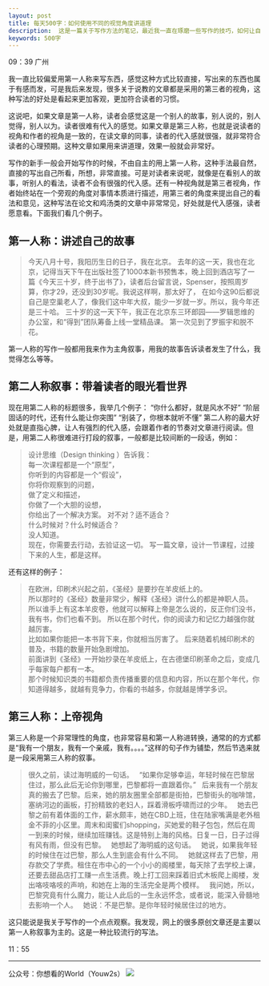 ```yaml
---
layout: post
title: 每天500字：如何使用不同的视觉角度讲道理
description:  这是一篇关于写作方法的笔记，最近我一直在琢磨一些写作的技巧，如何让自己的文章看起来更生动。
keywords: 500字
---
```


09：39 广州

我一直比较偏爱用第一人称来写东西，感觉这种方式比较直接，写出来的东西也属于有感而发，可是我后来发现，很多关于说教的文章都是采用的第三者的视角，这种写法的好处是看起来更加客观，更加符合读者的习惯。

这说吧，如果文章是第一人称，读者会感觉这是一个别人的故事，别人说的，别人觉得，别人以为。读者很难有代入的感觉。如果文章是第三人称，也就是说读者的视角和作者的视角是一致的，在读文章的同事，读者的代入感就很强，就非常符合读者的心理预期。这种文章如果用来讲道理，效果一般就会非常好。

写作的新手一般会开始写作的时候，不由自主的用上第一人称，这种手法最自然，直接的写出自己所看，所想，非常直接。可是对读者来说呢，就像是在看别人的故事，听别人的看法，读者不会有很强的代入感。还有一种视角就是第三者视角，作者始终站在一个旁观的角度对事情本质进行描述，用第三者的角度来提出自己的看法和意见，这种写法在论文和鸡汤类的文章中非常常见，好处就是代入感强，读者愿意看。下面我们看几个例子。

## 第一人称：讲述自己的故事

> 今天八月十号，我阳历生日的日子，我在北京。
> 去年的这一天，我也在北京，记得当天下午在出版社签了1000本新书预售本，晚上回到酒店写了一篇《今天三十岁，终于出书了》，读者后台留言说，Spenser，按照周岁算，你才29，还没到30岁呢。我说这样啊，那太好了， 在如今这90后都说自己是空巢老人了，像我们这中年大叔，能少一岁就一岁。所以，我今年还是三十哈。
> 三十岁的这一天下午，我正在北京东三环郎园——罗辑思维的办公室，和“得到”团队筹备上线一堂精品课。
> 第一次见到了罗振宇和脱不花。

第一人称的写作一般都用我来作为主角叙事，用我的故事告诉读者发生了什么，我觉得怎么等等。

## 第二人称叙事：带着读者的眼光看世界

现在用第二人称的标题很多，我举几个例子：
“你什么都好，就是风水不好”
“阶层固话的时代，还有什么能让你突围”
“别装了，你根本就听不懂”
第二人称的最大好处就是直指心脾，让人有强烈的代入感，会跟着作者的节奏对文章进行阅读。但是，用第二人称很难进行打段的叙事，一般都是比较间断的一段话，例如：

> 设计思维（Design thinking ）告诉我：  
> 每一次课程都是一个“原型”，  
> 你听到的内容都是一个“假设”，  
> 你将你观察到的问题，  
> 做了定义和描述，  
> 你做了一个大胆的设想，  
> 你给出了一个解决方案。
> 对不对？适不适合？  
> 什么时候对？什么时候适合？  
> 没人知道。  
> 现在，你需要去行动，去验证这一切。
> 写一篇文章，设计一节课程，过接下来的人生，都是这样。

还有这样的例子：

> 在欧洲，印刷术兴起之前，《圣经》是要抄在羊皮纸上的。  
> 所以那时的《圣经》数量非常少，解释《圣经》讲什么的都是神职人员。  
> 所以谁手上有这本羊皮卷，他就可以解释上帝是怎么说的，反正你们没书，我有书，你们也看不到。
> 所以在那个时代，你的阅读力和记忆力越强你就越厉害。  
> 比如如果你能把一本书背下来，你就相当厉害了。
> 后来随着机械印刷术的普及，书籍的数量开始急剧增加。  
> 前面讲到《圣经》一开始抄录在羊皮纸上，在古德堡印刷革命之后，变成几乎每家每户都有一本。  
> 那个时候知识类的书籍都负责传播重要的信息和内容，所以在那个年代，你知道得越多，就越有竞争力，你看的书越多，你就越是博学多识。  


## 第三人称：上帝视角

第三人称是一个非常理性的角度，也非常容易和第一人称进转换，通常的的方式都是“我有一个朋友，我有一个亲戚，我有。。。。”这样的句子作为铺垫，然后节选来就是一段采用第三人称的叙事。

> 很久之前，读过海明威的一句话。
 
> “如果你足够幸运，年轻时候在巴黎居住过，那么此后无论你到哪里，巴黎都将一直跟着你。”
 
> 后来我有一个朋友真的搬去了巴黎。后来，她的朋友圈里全部都是街拍，巴黎街头的咖啡馆，塞纳河边的画板，打扮精致的老妇人，踩着滑板呼啸而过的少年。
 
> 她去巴黎之前有着体面的工作，薪水颇丰，她在CBD上班，住在陆家嘴满是老外租金不菲的小区里。周末和闺蜜们shopping，买她爱的鞋子包包，然后在周一到来的时候，继续加班赚钱。这是特别上海的风格。日复一日，日子过得有风有雨，但没有巴黎。
 
> 她想起了海明威的这句话。
 
> 她说，如果我年轻的时候住在过巴黎，那么人生到底会有什么不同。
 
> 她就这样去了巴黎，用存款交了学费。租住在市中心的一个小小的阁楼里，每天除了去学校上课，还要去甜品店打工赚一点生活费。晚上打工回来踩着旧式木板爬上阁楼，发出咯吱咯吱的声响，和她在上海的生活完全是两个模样。
 
> 我问她，所以，巴黎究竟有什么魔力，能让人此后的一生永远怀念，或者说，能深入骨髓地去影响一个人。
 
> 她说：不是巴黎。是你年轻时候居住过的地方。


这只能说是我关于写作的一个点点观察。我发现，网上的很多原创文章还是主要以第一人称叙事为主的。这是一种比较流行的写法。

11：55

---- 
公众号：你想看的World（Youw2s）
![][image-1]

[image-1]:	http://upload-images.jianshu.io/upload_images/3342594-dca1f89eba3e50ca.jpg?imageMogr2/auto-orient/strip%7CimageView2/2/w/1240